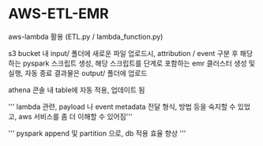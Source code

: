 # AWS-ETL-EMR

aws-lambda 활용
(ETL.py / lambda_function.py)

s3 bucket 내 input/ 폴더에 새로운 파일 업로드시,
attribution / event 구분 후 해당하는 pyspark 스크립트 생성,
해당 스크립트를 단계로 포함하는 emr 클러스터 생성 및 실행, 자동 종료
결과물은 output/ 폴더에 업로드

athena 콘솔 내 table에 자동 적용, 업데이트 됨


''' lambda 관련, payload 나 event metadata 전달 형식, 방법 등을 숙지할 수 있었고, aws 서비스를 좀 더 이해할 수 있어짐'''

''' pyspark append 및 partition 으로, db 적용 효율 향상 '''
